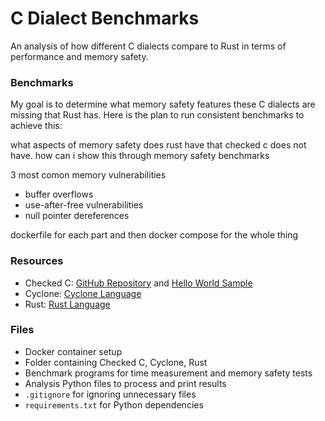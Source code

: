 # C Dialect Benchmarks

An analysis of how different C dialects compare to Rust in terms of performance and memory safety.

### Benchmarks

My goal is to determine what memory safety features these C dialects are missing that Rust has. Here is the plan to run consistent benchmarks to achieve this:

what aspects of memory safety does rust have that checked c does not have. how can i show this through memory safety benchmarks

3 most comon memory vulnerabilities
- buffer overflows
- use-after-free vulnerabilities
- null pointer dereferences

dockerfile for each part and then docker compose for the whole thing












### Resources

- Checked C: [GitHub Repository](https://github.com/checkedc) and [Hello World Sample](https://github.com/checkedc/checkedc/blob/main/samples/hello-world)
- Cyclone: [Cyclone Language](https://cyclone.thelanguage.org/)
- Rust: [Rust Language](https://www.rust-lang.org/)

### Files

- Docker container setup
- Folder containing Checked C, Cyclone, Rust
- Benchmark programs for time measurement and memory safety tests
- Analysis Python files to process and print results
- `.gitignore` for ignoring unnecessary files
- `requirements.txt` for Python dependencies